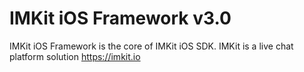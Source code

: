 # IMKit iOS Framework v3.0
IMKit iOS Framework is the core of IMKit iOS SDK.
IMKit is a live chat platform solution https://imkit.io
